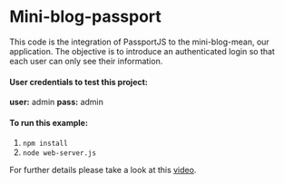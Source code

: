 Mini-blog-passport
==================

This code is the integration of PassportJS to the mini-blog-mean, our application. The objective is to introduce an authenticated login so that each user can only see their information.


#### User credentials to test this project:
**user:** admin
**pass:** admin


#### To run this example: 
1. `npm install`
2. `node web-server.js`


For further details please take a look at this [video](http://screencast.com/t/Vig7YLOd).